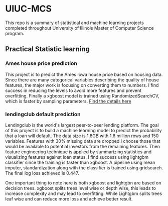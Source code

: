 # UIUC-MCS

This repo is a summary of statistical and machine learning projects completed throughout University of Illinois Master of Computer Science
program. 

## Practical Statistic learning
### Ames house price prediction 
This project is to predict the Ames Iowa house price based on housing data. Since there are many categorical variables describing the quality of house features, the major work is focusing on converting them to numbers. I find success in reducing the levels to avoid more
features and prevent overfitting. Finally a xgboost model is trained using RandomizedSearchCV, which is faster by sampling parameters.
[Find the details here](https://github.com/xgao0412/UIUC-MCS/tree/master/ames_house_price)

### lendingclub default prediction
Lendingclub is the world's largest peer-to-peer lending platform. The goal of this project is to build a machine learning model to predict 
the probability that a loan will default. The data size is 1.8GB with 1.6 million rows and 150 variables. Features with 30% missing data 
are dropped.I choose those that would be available to potential investors from the remaining features. Then feature engineering technique 
is applied by summarizing statistics and visualizing features against loan status. I find success using lightgbm classifier since the training is faster than xgboost. A pipeline using mean imputer, standardization along with the classifier is trained using gridsearch. The final log loss achieved is 0.447.

One important thing to note here is both xgboost and lightgbn are based on decision trees. xgboost splits trees level wise or depth wise, this leads to increase complexity and may lead to overfitting. While Lightgbm splits trees leaf wise and can reduce more loss and achieve better result.
